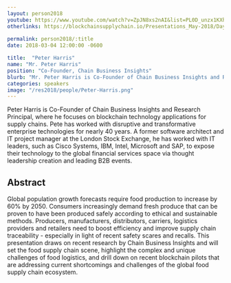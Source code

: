 ```yaml
---
layout: person2018
youtube: https://www.youtube.com/watch?v=ZpJN8xs2nAI&list=PL0D_unzx1KXhvrIzPl1j0mrihgq44nGOh&index=16&t=0s
otherlinks: https://blockchainsupplychain.io/Presentations_May-2018/Day-1/10_Chain-Business-Insights_Peter-Harris_XChain2_May-2018_Houston.TX_Food-Blockchain-in-Supply-Chain.pdf
      
permalink: person2018/:title
date: 2018-03-04 12:00:00 -0600

title:  "Peter Harris"
name: "Mr. Peter Harris"
position: "Co-Founder, Chain Business Insights"
blurb: "Mr. Peter Harris is Co-Founder of Chain Business Insights and Research Principal, where he focuses on blockchain technology applications for supply chains."
categories: speakers
image: "/res2018/people/Peter-Harris.png"
---
```


Peter Harris is Co-Founder of Chain Business Insights and Research Principal, where he focuses on blockchain technology applications for supply chains. Pete has worked with disruptive and transformative enterprise technologies for nearly 40 years. A former software architect and IT project manager at the London Stock Exchange, he has worked with IT leaders, such as Cisco Systems, IBM, Intel, Microsoft and SAP, to expose their technology to the global financial services space via thought leadership creation and leading B2B events.

## Abstract
Global population growth forecasts require food production to increase by 60% by 2050. Consumers increasingly demand fresh produce that can be proven to have been produced safely according to ethical and sustainable methods. Producers, manufacturers, distributors, carriers, logistics providers and retailers need to boost efficiency and improve supply chain traceability - especially in light of recent safety scares and recalls. This presentation draws on recent research by Chain Business Insights and will set the food supply chain scene, highlight the complex and unique challenges of food logistics, and drill down on recent blockchain pilots that are addressing current shortcomings and challenges of the global food supply chain ecosystem.
